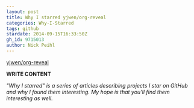```yaml
---
layout: post
title: Why I starred yjwen/org-reveal
categories: Why-I-Starred
tags: github
stardate: 2014-09-15T16:33:50Z
gh_id: 9715013
author: Nick Peihl
---
```


[yjwen/org-reveal](star.repo.html_url)

**WRITE CONTENT**

*"Why I starred" is a series of articles describing projects I star on GitHub and why I found them interesting. My hope is that you'll find them interesting as well.*

